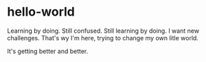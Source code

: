 # hello-world
Learning by doing.
Still confused.
Still learning by doing.
I want new challenges.
That's wy I'm here, trying to change my own litle world.

It's getting better and better.

